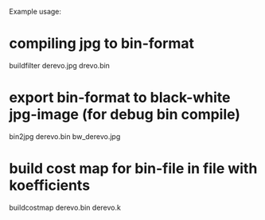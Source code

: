 Example usage:
# compiling jpg to bin-format
buildfilter derevo.jpg drevo.bin

# export bin-format to black-white jpg-image (for debug bin compile)
bin2jpg derevo.bin bw_derevo.jpg

# build cost map for bin-file in file with koefficients
buildcostmap derevo.bin derevo.k